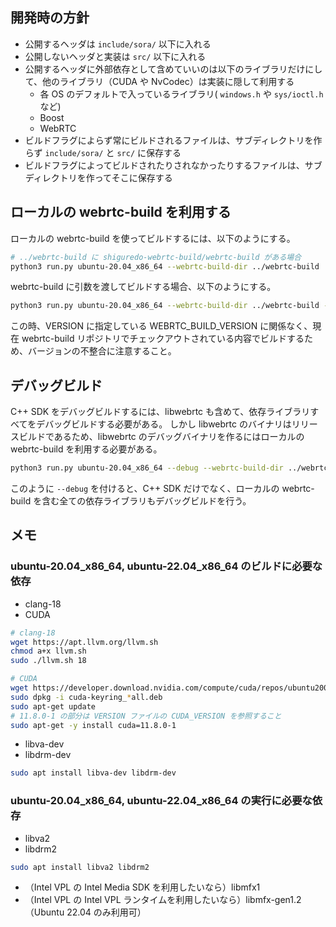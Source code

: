 ## 開発時の方針

- 公開するヘッダは `include/sora/` 以下に入れる
- 公開しないヘッダと実装は `src/` 以下に入れる
- 公開するヘッダに外部依存として含めていいのは以下のライブラリだけにして、他のライブラリ（CUDA や NvCodec）は実装に隠して利用する
  - 各 OS のデフォルトで入っているライブラリ( `windows.h` や `sys/ioctl.h` など)
  - Boost
  - WebRTC
- ビルドフラグによらず常にビルドされるファイルは、サブディレクトリを作らず `include/sora/` と `src/` に保存する
- ビルドフラグによってビルドされたりされなかったりするファイルは、サブディレクトリを作ってそこに保存する

## ローカルの webrtc-build を利用する

ローカルの webrtc-build を使ってビルドするには、以下のようにする。

```bash
# ../webrtc-build に shiguredo-webrtc-build/webrtc-build がある場合
python3 run.py ubuntu-20.04_x86_64 --webrtc-build-dir ../webrtc-build
```

webrtc-build に引数を渡してビルドする場合、以下のようにする。

```bash
python3 run.py ubuntu-20.04_x86_64 --webrtc-build-dir ../webrtc-build --webrtc-build-args='--webrtc-fetch'
```

この時、VERSION に指定している WEBRTC_BUILD_VERSION に関係なく、現在 webrtc-build リポジトリでチェックアウトされている内容でビルドするため、バージョンの不整合に注意すること。

## デバッグビルド

C++ SDK をデバッグビルドするには、libwebrtc も含めて、依存ライブラリすべてをデバッグビルドする必要がある。
しかし libwebrtc のバイナリはリリースビルドであるため、libwebrtc のデバッグバイナリを作るにはローカルの webrtc-build を利用する必要がある。

```bash
python3 run.py ubuntu-20.04_x86_64 --debug --webrtc-build-dir ../webrtc-build
```

このように `--debug` を付けると、C++ SDK だけでなく、ローカルの webrtc-build を含む全ての依存ライブラリもデバッグビルドを行う。

## メモ

### ubuntu-20.04_x86_64, ubuntu-22.04_x86_64 のビルドに必要な依存

- clang-18
- CUDA
```bash
# clang-18
wget https://apt.llvm.org/llvm.sh
chmod a+x llvm.sh
sudo ./llvm.sh 18

# CUDA
wget https://developer.download.nvidia.com/compute/cuda/repos/ubuntu2004/x86_64/cuda-keyring_1.0-1_all.deb
sudo dpkg -i cuda-keyring_*all.deb
sudo apt-get update
# 11.8.0-1 の部分は VERSION ファイルの CUDA_VERSION を参照すること
sudo apt-get -y install cuda=11.8.0-1
```
- libva-dev
- libdrm-dev
```bash
sudo apt install libva-dev libdrm-dev
```

### ubuntu-20.04_x86_64, ubuntu-22.04_x86_64 の実行に必要な依存

- libva2
- libdrm2
```bash
sudo apt install libva2 libdrm2
```
- （Intel VPL の Intel Media SDK を利用したいなら）libmfx1
- （Intel VPL の Intel VPL ランタイムを利用したいなら）libmfx-gen1.2 （Ubuntu 22.04 のみ利用可）
